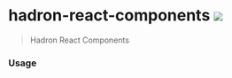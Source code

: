 # hadron-react-components [![][npm_img]][npm_url]

> Hadron React Components

### Usage

```javascript
```

[npm_img]: https://img.shields.io/npm/v/hadron-react-components.svg?style=flat-square
[npm_url]: https://www.npmjs.org/package/hadron-react-components
